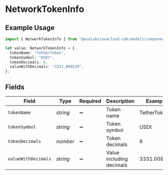 # NetworkTokenInfo

## Example Usage

```typescript
import { NetworkTokenInfo } from "@avalabs/avacloud-sdk/models/components";

let value: NetworkTokenInfo = {
  tokenName: "TetherToken",
  tokenSymbol: "USDt",
  tokenDecimals: 6,
  valueWithDecimals: "3331.009129",
};
```

## Fields

| Field                    | Type                     | Required                 | Description              | Example                  |
| ------------------------ | ------------------------ | ------------------------ | ------------------------ | ------------------------ |
| `tokenName`              | *string*                 | :heavy_minus_sign:       | Token name               | TetherToken              |
| `tokenSymbol`            | *string*                 | :heavy_minus_sign:       | Token symbol             | USDt                     |
| `tokenDecimals`          | *number*                 | :heavy_minus_sign:       | Token decimals           | 6                        |
| `valueWithDecimals`      | *string*                 | :heavy_minus_sign:       | Value including decimals | 3331.009129              |